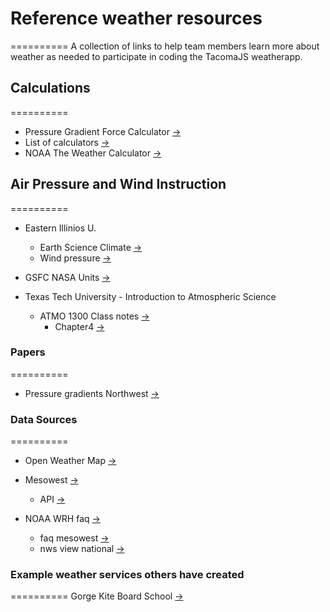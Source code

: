 # Reference weather resources
==========
A collection of links to help team members learn more about weather as needed to participate in coding the TacomaJS weatherapp.

## Calculations
==========
* Pressure Gradient Force Calculator [->](http://www.shodor.org/os411/courses/_master/tools/calculators/pgf/)
* List of calculators [->](http://www.shodor.org/os411/courses/_master/tools/calculators/calculators_frameset.html)
* NOAA The Weather Calculator [->](http://www.srh.noaa.gov/epz/?n=wxcalc)

## Air Pressure and Wind Instruction
==========
* Eastern Illinios U.
   * Earth Science Climate [->](http://www.ux1.eiu.edu/~cfjps/1400/1400index%28F03%29.html)
   * Wind pressure [->]( http://www.ux1.eiu.edu/~cfjps/1400/pressure_wind.html)
* GSFC NASA Units [->](http://education.gsfc.nasa.gov/ess/units/unit2/u2l8a.html)

* Texas Tech University - Introduction to Atmospheric Science
   * ATMO 1300 Class notes [->](http://www.atmo.ttu.edu/schroeder/ATMO_1300/notes.htm)
      * Chapter4 [->](http://www.atmo.ttu.edu/schroeder/ATMO_1300/Notes/chapter4.pdf)

### Papers
==========
* Pressure gradients Northwest [->](http://www.climate.washington.edu/stormking/PressureGradients.html)

### Data Sources
==========
* Open Weather Map [->](http://openweathermap.org/api)

* Mesowest [->](http://mesowest.org/)
  * API [->](http://mesowest.org/api/)

* NOAA WRH faq [->](http://www.wrh.noaa.gov/faq.php)
  * faq mesowest [->](http://www.wrh.noaa.gov/wrh/faq/mesowestfaq.php)
  * nws view national [->](http://www.nws.noaa.gov/view/national.php)

### Example weather services others have created
==========
  Gorge Kite Board School [->](http://gorgekiteboardschool.com/cgi-shl/09-wind-speed-forecast.pl)
